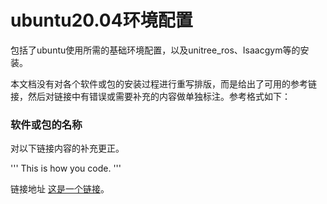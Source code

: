# ubuntu20.04环境配置
包括了ubuntu使用所需的基础环境配置，以及unitree_ros、Isaacgym等的安装。  

本文档没有对各个软件或包的安装过程进行重写排版，而是给出了可用的参考链接，然后对链接中有错误或需要补充的内容做单独标注。参考格式如下：  
### 软件或包的名称
对以下链接内容的补充更正。

'''
    This is how you code.
'''

链接地址 [这是一个链接](https://github.com/MSP-xEN/ubuntu20.04)。

